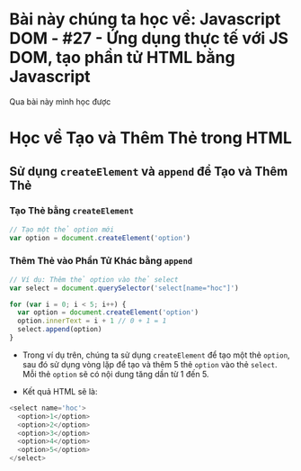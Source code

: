 # Bài này chúng ta học về: Javascript DOM - #27 - Ứng dụng thực tế với JS DOM, tạo phần tử HTML bằng Javascript

Qua bài này mình học được

# Học về Tạo và Thêm Thẻ trong HTML

## Sử dụng `createElement` và `append` để Tạo và Thêm Thẻ

### Tạo Thẻ bằng `createElement`

```js
// Tạo một thẻ option mới
var option = document.createElement('option')
```

### Thêm Thẻ vào Phần Tử Khác bằng `append`

```js
// Ví dụ: Thêm thẻ option vào thẻ select
var select = document.querySelector('select[name="hoc"]')

for (var i = 0; i < 5; i++) {
  var option = document.createElement('option')
  option.innerText = i + 1 // 0 + 1 = 1
  select.append(option)
}
```

- Trong ví dụ trên, chúng ta sử dụng `createElement` để tạo một thẻ `option`, sau đó sử dụng vòng lặp để tạo và thêm 5 thẻ `option` vào thẻ `select`. Mỗi thẻ `option` sẽ có nội dung tăng dần từ 1 đến 5.

- Kết quả HTML sẽ là:

```js
<select name='hoc'>
  <option>1</option>
  <option>2</option>
  <option>3</option>
  <option>4</option>
  <option>5</option>
</select>
```
